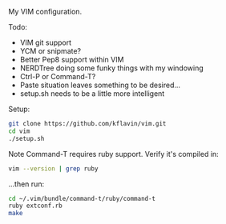My VIM configuration.

Todo:
- VIM git support
- YCM or snipmate?
- Better Pep8 support within VIM
- NERDTree doing some funky things with my windowing
- Ctrl-P or Command-T?
- Paste situation leaves something to be desired...
- setup.sh needs to be a little more intelligent

Setup:
```bash
git clone https://github.com/kflavin/vim.git
cd vim
./setup.sh
```

Note Command-T requires ruby support. Verify it's compiled in:
```bash
vim --version | grep ruby
```

...then run:
```bash
cd ~/.vim/bundle/command-t/ruby/command-t
ruby extconf.rb
make
```
